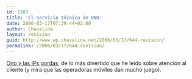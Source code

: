 ```yaml
---
id: 1183
title: 'El servicio técnico de ONO'
date: 2006-03-17T07:39:44+02:00
author: Chavalina
layout: revision
guid: http://www.wp.chavalina.net/2006/03/17/644-revision/
permalink: /2006/03/17/644-revision/
---
```

<a href="http://www.campanilla.info/index.php?p=318" target="_blank">Ono y las IPs gordas</a>, de lo más divertido que he leído sobre atención al cliente (y mira que las operadoras móviles dan mucho juego).
